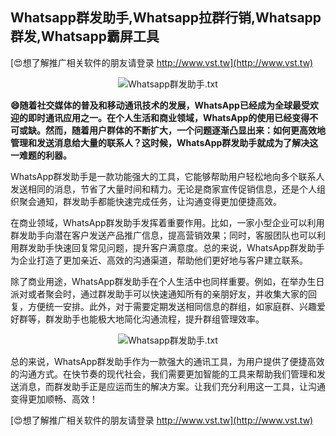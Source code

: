 ## **Whatsapp群发助手,Whatsapp拉群行销,Whatsapp群发,Whatsapp霸屏工具**

[😍想了解推广相关软件的朋友请登录 http://www.vst.tw](http://www.vst.tw)

 <center><img src="https://vst.tw/MP4/tuiguang/png/4.png" alt="Whatsapp群发助手.txt"></center>

**😄随着社交媒体的普及和移动通讯技术的发展，WhatsApp已经成为全球最受欢迎的即时通讯应用之一。在个人生活和商业领域，WhatsApp的使用已经变得不可或缺。然而，随着用户群体的不断扩大，一个问题逐渐凸显出来：如何更高效地管理和发送消息给大量的联系人？这时候，WhatsApp群发助手就成为了解决这一难题的利器。**

WhatsApp群发助手是一款功能强大的工具，它能够帮助用户轻松地向多个联系人发送相同的消息，节省了大量时间和精力。无论是商家宣传促销信息，还是个人组织聚会通知，群发助手都能快速完成任务，让沟通变得更加便捷高效。

在商业领域，WhatsApp群发助手发挥着重要作用。比如，一家小型企业可以利用群发助手向潜在客户发送产品推广信息，提高营销效果；同时，客服团队也可以利用群发助手快速回复常见问题，提升客户满意度。总的来说，WhatsApp群发助手为企业打造了更加亲近、高效的沟通渠道，帮助他们更好地与客户建立联系。

除了商业用途，WhatsApp群发助手在个人生活中也同样重要。例如，在举办生日派对或者聚会时，通过群发助手可以快速通知所有的亲朋好友，并收集大家的回复，方便统一安排。此外，对于需要定期发送相同信息的群组，如家庭群、兴趣爱好群等，群发助手也能极大地简化沟通流程，提升群组管理效率。

 <center><img src="https://vst.tw/MP4/tuiguang/png/1.png" alt="Whatsapp群发助手.txt"></center>

总的来说，WhatsApp群发助手作为一款强大的通讯工具，为用户提供了便捷高效的沟通方式。在快节奏的现代社会，我们需要更加智能的工具来帮助我们管理和发送消息，而群发助手正是应运而生的解决方案。让我们充分利用这一工具，让沟通变得更加顺畅、高效！

[😍想了解推广相关软件的朋友请登录 http://www.vst.tw](http://www.vst.tw)



